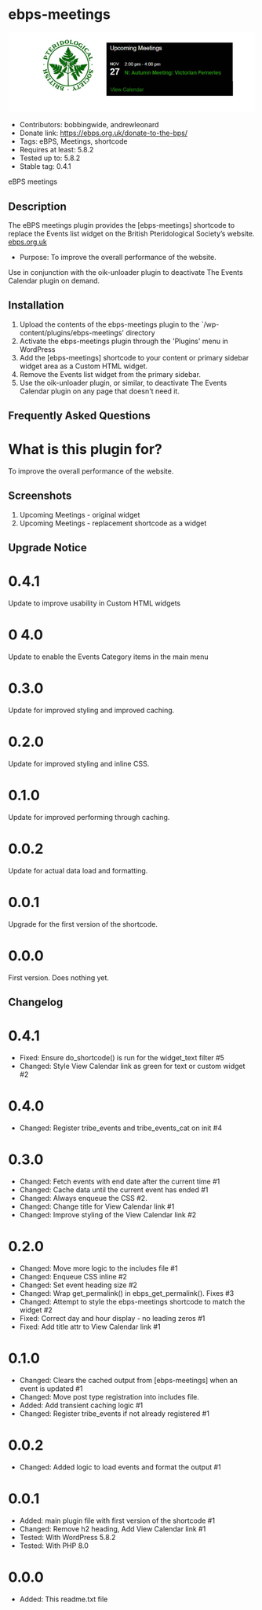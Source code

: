 # ebps-meetings  
![banner](assets/ebps-meetings-banner-772x250.jpg)
* Contributors: bobbingwide, andrewleonard
* Donate link: https://ebps.org.uk/donate-to-the-bps/
* Tags: eBPS, Meetings, shortcode
* Requires at least: 5.8.2
* Tested up to: 5.8.2
* Stable tag: 0.4.1

eBPS meetings

## Description 
The eBPS meetings plugin provides the [ebps-meetings] shortcode to replace the Events list widget
on the British Pteridological Society’s website. [ebps.org.uk](https://ebps.org.uk)

* Purpose: To improve the overall performance of the website.

Use in conjunction with the oik-unloader plugin to deactivate The Events Calendar plugin on demand.


## Installation 
1. Upload the contents of the ebps-meetings plugin to the `/wp-content/plugins/ebps-meetings' directory
1. Activate the ebps-meetings plugin through the 'Plugins' menu in WordPress
1. Add the [ebps-meetings] shortcode to your content or primary sidebar widget area as a Custom HTML widget.
1. Remove the Events list widget from the primary sidebar.
1. Use the oik-unloader plugin, or similar, to deactivate The Events Calendar plugin on any page that doesn't need it.


## Frequently Asked Questions 

# What is this plugin for? 

To improve the overall performance of the website.


## Screenshots 
1. Upcoming Meetings - original widget
2. Upcoming Meetings - replacement shortcode as a widget

## Upgrade Notice 
# 0.4.1 
Update to improve usability in Custom HTML widgets

# 0 4.0 
Update to enable the Events Category items in the main menu

# 0.3.0 
Update for improved styling and improved caching.

# 0.2.0 
Update for improved styling and inline CSS.

# 0.1.0 
Update for improved performing through caching.

# 0.0.2 
Update for actual data load and formatting.

# 0.0.1 
Upgrade for the first version of the shortcode.

# 0.0.0 
First version. Does nothing yet.

## Changelog 
# 0.4.1 
* Fixed: Ensure do_shortcode() is run for the widget_text filter #5
* Changed: Style View Calendar link as green for text or custom widget #2

# 0.4.0 
* Changed: Register tribe_events and tribe_events_cat on init #4

# 0.3.0 
* Changed: Fetch events with end date after the current time #1
* Changed: Cache data until the current event has ended #1
* Changed: Always enqueue the CSS #2.
* Changed: Change title for View Calendar link #1
* Changed: Improve styling of the View Calendar link #2

# 0.2.0 
* Changed: Move more logic to the includes file #1
* Changed: Enqueue CSS inline #2
* Changed: Set event heading size #2
* Changed: Wrap get_permalink() in ebps_get_permalink(). Fixes #3
* Changed: Attempt to style the ebps-meetings shortcode to match the widget #2
* Fixed: Correct day and hour display - no leading zeros #1
* Fixed: Add title attr to View Calendar link #1

# 0.1.0 
* Changed: Clears the cached output from [ebps-meetings] when an event is updated #1
* Changed: Move post type registration into includes file.
* Added: Add transient caching logic #1
* Changed: Register tribe_events if not already registered #1

# 0.0.2 
* Changed: Added logic to load events and format the output #1

# 0.0.1 
* Added: main plugin file with first version of the shortcode #1
* Changed: Remove h2 heading, Add View Calendar link #1
* Tested: With WordPress 5.8.2
* Tested: With PHP 8.0

# 0.0.0 
* Added: This readme.txt file
